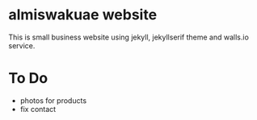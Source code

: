 # almiswakuae website

This is small business website using jekyll, jekyllserif theme and walls.io service.

# To Do

- photos for products
- fix contact
